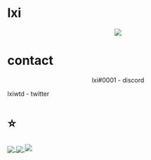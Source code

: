 # lxi

<p align="center">
  <a href="https://github.com/expIoits">
    <img src="https://discord.c99.nl/widget/theme-4/849604824047812629.png"/>
     </a>
</p>

# contact
<p align="center">
lxi#0001 - discord

lxiwtd - twitter
<p align="center">
  
# ⭐

<a href="https://github.com/expIoits">
  <img align="center" src="https://github-readme-stats.vercel.app/api/top-langs/?username=expIoits&layout=compact&theme=dark" />
  <a href="https://github.com/expIoits?tab=repositories">
<img align="center" src="https://github-readme-stats.vercel.app/api/?username=quizbooks&title_color=4F8CC9&text_color=9f9f9f&show_icons=true&bg_color=00000000&hide_border=true&icon_color=4F8CC9&hide_title=true&count_private=true&include_all_commits=true" />
  <a href="https://github.com/expIoits?tab=repositories">
<img src="https://github-profile-trophy.vercel.app/api/pin/?username=expIoits&margin-w=25&margin-h=25&column=7&theme=darkhub" />
